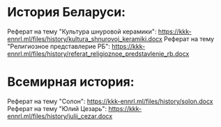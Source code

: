 # История Беларуси:

Реферат на тему "Культура шнуровой керамики":                          https://kkk-ennrl.ml/files/history/kultura_shnurovoj_keramiki.docx
Реферат на тему "Религиозное представлерие РБ":                        https://kkk-ennrl.ml/files/history/referat_religioznoe_predstavlenie_rb.docx

# Всемирная история:

Реферат на тему "Солон":                                               https://kkk-ennrl.ml/files/history/solon.docx
Реферат на тему "Юлий Цезарь":                                         https://kkk-ennrl.ml/files/history/julii_cezar.docx

